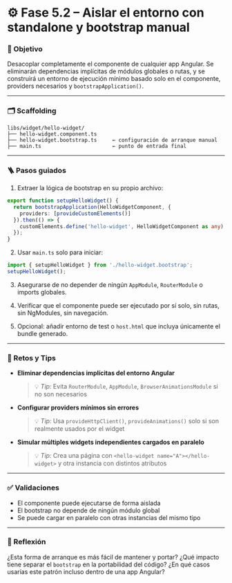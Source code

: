 # ⚙️ Fase 5.2 – Aislar el entorno con standalone y bootstrap manual

### 🎯 Objetivo

Desacoplar completamente el componente de cualquier app Angular. Se eliminarán dependencias implícitas de módulos globales o rutas, y se construirá un entorno de ejecución mínimo basado solo en el componente, providers necesarios y `bootstrapApplication()`.

---

### 🗂️ Scaffolding

```
libs/widget/hello-widget/
├── hello-widget.component.ts
├── hello-widget.bootstrap.ts     ← configuración de arranque manual
├── main.ts                       ← punto de entrada final
```

---

### 🪜 Pasos guiados

1. Extraer la lógica de bootstrap en su propio archivo:

```ts
export function setupHelloWidget() {
  return bootstrapApplication(HelloWidgetComponent, {
    providers: [provideCustomElements()]
  }).then(() => {
    customElements.define('hello-widget', HelloWidgetComponent as any);
  });
}
```

2. Usar `main.ts` solo para iniciar:

```ts
import { setupHelloWidget } from './hello-widget.bootstrap';
setupHelloWidget();
```

3. Asegurarse de no depender de ningún `AppModule`, `RouterModule` o imports globales.

4. Verificar que el componente puede ser ejecutado por sí solo, sin rutas, sin NgModules, sin navegación.

5. Opcional: añadir entorno de test o `host.html` que incluya únicamente el bundle generado.

---

### 🎯 Retos y Tips

* **Eliminar dependencias implícitas del entorno Angular**

  > 💡 *Tip:* Evita `RouterModule`, `AppModule`, `BrowserAnimationsModule` si no son necesarios

* **Configurar providers mínimos sin errores**

  > 💡 *Tip:* Usa `provideHttpClient()`, `provideAnimations()` solo si son realmente usados por el widget

* **Simular múltiples widgets independientes cargados en paralelo**

  > 💡 *Tip:* Crea una página con `<hello-widget name="A"></hello-widget>` y otra instancia con distintos atributos

---

### ✅ Validaciones

* El componente puede ejecutarse de forma aislada
* El bootstrap no depende de ningún módulo global
* Se puede cargar en paralelo con otras instancias del mismo tipo

---

### 💬 Reflexión

¿Esta forma de arranque es más fácil de mantener y portar? ¿Qué impacto tiene separar el `bootstrap` en la portabilidad del código? ¿En qué casos usarías este patrón incluso dentro de una app Angular?
